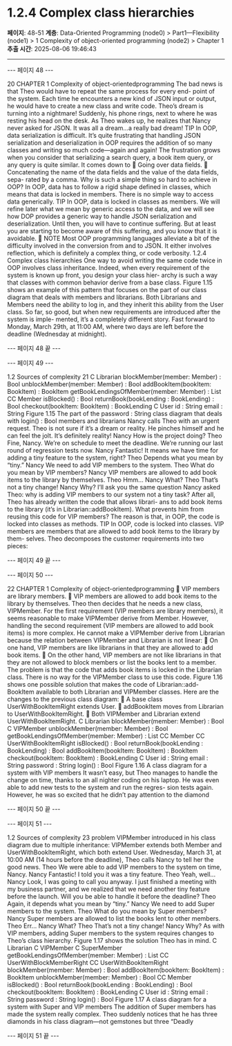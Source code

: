 # 1.2.4 Complex class hierarchies

**페이지**: 48-51
**계층**: Data-Oriented Programming (node0) > Part1—Flexibility (node1) > 1 Complexity of object-oriented programming (node2) > Chapter 1
**추출 시간**: 2025-08-06 19:46:43

---


--- 페이지 48 ---

20 CHAPTER 1 Complexity of object-orientedprogramming
The bad news is that Theo would have to repeat the same process for every end-
point of the system. Each time he encounters a new kind of JSON input or output,
he would have to create a new class and write code. Theo’s dream is turning into a
nightmare!
Suddenly, his phone rings, next to where he was resting his head on the desk. As Theo
wakes up, he realizes that Nancy never asked for JSON. It was all a dream...a really bad
dream!
TIP In OOP, data serialization is difficult.
It’s quite frustrating that handling JSON serialization and deserialization in OOP
requires the addition of so many classes and writing so much code—again and again!
The frustration grows when you consider that serializing a search query, a book item
query, or any query is quite similar. It comes down to
 Going over data fields.
 Concatenating the name of the data fields and the value of the data fields, sepa-
rated by a comma.
Why is such a simple thing so hard to achieve in OOP? In OOP, data has to follow a
rigid shape defined in classes, which means that data is locked in members. There is
no simple way to access data generically.
TIP In OOP, data is locked in classes as members.
We will refine later what we mean by generic access to the data, and we will see how
DOP provides a generic way to handle JSON serialization and deserialization. Until
then, you will have to continue suffering. But at least you are starting to become aware
of this suffering, and you know that it is avoidable.
 NOTE Most OOP programming languages alleviate a bit of the difficulty involved
in the conversion from and to JSON. It either involves reflection, which is definitely a
complex thing, or code verbosity.
1.2.4 Complex class hierarchies
One way to avoid writing the same code twice in OOP involves class inheritance. Indeed,
when every requirement of the system is known up front, you design your class hier-
archy is such a way that classes with common behavior derive from a base class.
Figure 1.15 shows an example of this pattern that focuses on the part of our class
diagram that deals with members and librarians. Both Librarians and Members need
the ability to log in, and they inherit this ability from the User class.
So far, so good, but when new requirements are introduced after the system is imple-
mented, it’s a completely different story. Fast forward to Monday, March 29th, at 11:00 AM,
where two days are left before the deadline (Wednesday at midnight).

--- 페이지 48 끝 ---


--- 페이지 49 ---

1.2 Sources of complexity 21
C Librarian
blockMember(member: Member) : Bool
unblockMember(member: Member) : Bool
addBookItem(bookItem: BookItem) : BookItem
getBookLendingsOfMember(member: Member) : List<BookLending>
CC Member
isBlocked() : Bool
returnBook(bookLending : BookLending) : Bool
checkout(bookItem: BookItem) : BookLending
C User
id : String
email : String Figure 1.15 The part of the
password : String class diagram that deals with
login() : Bool members and librarians
Nancy calls Theo with an urgent request. Theo is not sure if it’s a dream or reality. He
pinches himself and he can feel the jolt. It’s definitely reality!
Nancy How is the project doing?
Theo Fine, Nancy. We’re on schedule to meet the deadline. We’re running our last
round of regression tests now.
Nancy Fantastic! It means we have time for adding a tiny feature to the system, right?
Theo Depends what you mean by “tiny.”
Nancy We need to add VIP members to the system.
Theo What do you mean by VIP members?
Nancy VIP members are allowed to add book items to the library by themselves.
Theo Hmm...
Nancy What?
Theo That’s not a tiny change!
Nancy Why?
I’ll ask you the same question Nancy asked Theo: why is adding VIP members to our
system not a tiny task? After all, Theo has already written the code that allows librari-
ans to add book items to the library (it’s in Librarian::addBookItem). What prevents
him from reusing this code for VIP members? The reason is that, in OOP, the code is
locked into classes as methods.
TIP In OOP, code is locked into classes.
VIP members are members that are allowed to add book items to the library by them-
selves. Theo decomposes the customer requirements into two pieces:

--- 페이지 49 끝 ---


--- 페이지 50 ---

22 CHAPTER 1 Complexity of object-orientedprogramming
 VIP members are library members.
 VIP members are allowed to add book items to the library by themselves.
Theo then decides that he needs a new class, VIPMember. For the first requirement
(VIP members are library members), it seems reasonable to make VIPMember derive
from Member. However, handling the second requirement (VIP members are allowed
to add book items) is more complex. He cannot make a VIPMember derive from
Librarian because the relation between VIPMember and Librarian is not linear:
 On one hand, VIP members are like librarians in that they are allowed to add
book items.
 On the other hand, VIP members are not like librarians in that they are not
allowed to block members or list the books lent to a member.
The problem is that the code that adds book items is locked in the Librarian class.
There is no way for the VIPMember class to use this code.
Figure 1.16 shows one possible solution that makes the code of Librarian::add-
BookItem available to both Librarian and VIPMember classes. Here are the changes to
the previous class diagram:
 A base class UserWithBookItemRight extends User.
 addBookItem moves from Librarian to UserWithBookItemRight.
 Both VIPMember and Librarian extend UserWithBookItemRight.
C Librarian
blockMember(member: Member) : Bool C VIPMember
unblockMember(member: Member) : Bool
getBookLendingsOfMember(member: Member) : List<BookLending>
CC Member
CC UserWithBookItemRight
isBlocked() : Bool
returnBook(bookLending : BookLending) : Bool addBookItem(bookItem: BookItem) : BookItem
checkout(bookItem: BookItem) : BookLending
C User
id : String
email : String
password : String
login() : Bool
Figure 1.16 A class diagram for a system with VIP members
It wasn’t easy, but Theo manages to handle the change on time, thanks to an all nighter
coding on his laptop. He was even able to add new tests to the system and run the regres-
sion tests again. However, he was so excited that he didn’t pay attention to the diamond

--- 페이지 50 끝 ---


--- 페이지 51 ---

1.2 Sources of complexity 23
problem VIPMember introduced in his class diagram due to multiple inheritance: VIPMember
extends both Member and UserWithBookItemRight, which both extend User.
Wednesday, March 31, at 10:00 AM (14 hours before the deadline), Theo calls Nancy to
tell her the good news.
Theo We were able to add VIP members to the system on time, Nancy.
Nancy Fantastic! I told you it was a tiny feature.
Theo Yeah, well...
Nancy Look, I was going to call you anyway. I just finished a meeting with my business
partner, and we realized that we need another tiny feature before the launch.
Will you be able to handle it before the deadline?
Theo Again, it depends what you mean by “tiny.”
Nancy We need to add Super members to the system.
Theo What do you mean by Super members?
Nancy Super members are allowed to list the books lent to other members.
Theo Err...
Nancy What?
Theo That’s not a tiny change!
Nancy Why?
As with VIP members, adding Super members to the system requires changes to Theo’s
class hierarchy. Figure 1.17 shows the solution Theo has in mind.
C Librarian
C VIPMember C SuperMember
getBookLendingsOfMember(member: Member) : List<BookLending>
CC UserWithBlockMemberRight
CC UserWithBookItemRight
blockMember(member: Member) : Bool
addBookItem(bookItem: BookItem) : BookItem
unblockMember(member: Member) : Bool
CC Member
isBlocked() : Bool
returnBook(bookLending : BookLending) : Bool
checkout(bookItem: BookItem) : BookLending
C User
id : String
email : String
password : String
login() : Bool
Figure 1.17 A class diagram for a system with Super and VIP members
The addition of Super members has made the system really complex. Theo suddenly
notices that he has three diamonds in his class diagram—not gemstones but three “Deadly

--- 페이지 51 끝 ---
